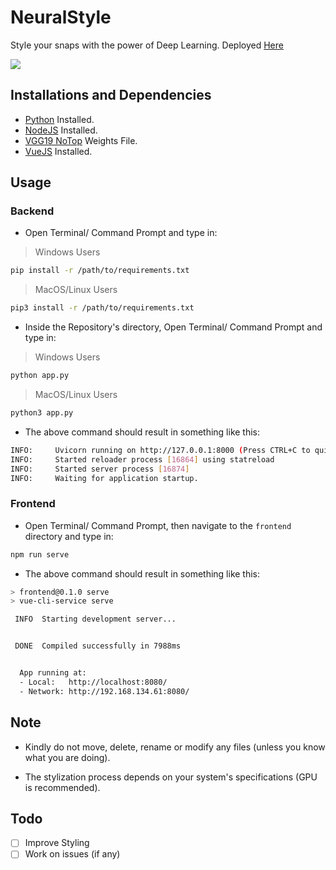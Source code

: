 # NeuralStyle
Style your snaps with the power of Deep Learning. Deployed [Here](https://neural-style.netlify.app/)

![](neural_style_demo.gif)

## Installations and Dependencies

- [Python](https://www.python.org) Installed.
- [NodeJS](https://nodejs.org/en/) Installed.
- [VGG19 NoTop](https://github.com/fchollet/deep-learning-models/releases/tag/v0.1) Weights File.
- [VueJS](https://vuejs.org/) Installed.

## Usage

### Backend

- Open Terminal/ Command Prompt and type in:

> Windows Users

```bash
pip install -r /path/to/requirements.txt
```

> MacOS/Linux Users

```bash
pip3 install -r /path/to/requirements.txt
```

- Inside the Repository's directory, Open Terminal/ Command Prompt and type in:

> Windows Users

```bash
python app.py
```

> MacOS/Linux Users

```bash
python3 app.py
```

- The above command should result in something like this:
```bash
INFO:     Uvicorn running on http://127.0.0.1:8000 (Press CTRL+C to quit)
INFO:     Started reloader process [16864] using statreload
INFO:     Started server process [16874] 
INFO:     Waiting for application startup. 
```

### Frontend

- Open Terminal/ Command Prompt, then navigate to the `frontend` directory and type in:

```bash
npm run serve
```

- The above command should result in something like this:
```bash
> frontend@0.1.0 serve
> vue-cli-service serve

 INFO  Starting development server...


 DONE  Compiled successfully in 7988ms                                                                     16:50:41


  App running at:
  - Local:   http://localhost:8080/ 
  - Network: http://192.168.134.61:8080/
```

## Note

- Kindly do not move, delete, rename or modify any files (unless you know what you are doing).

- The stylization process depends on your system's specifications (GPU is recommended).

## Todo

- [ ] Improve Styling
- [ ] Work on issues (if any)
